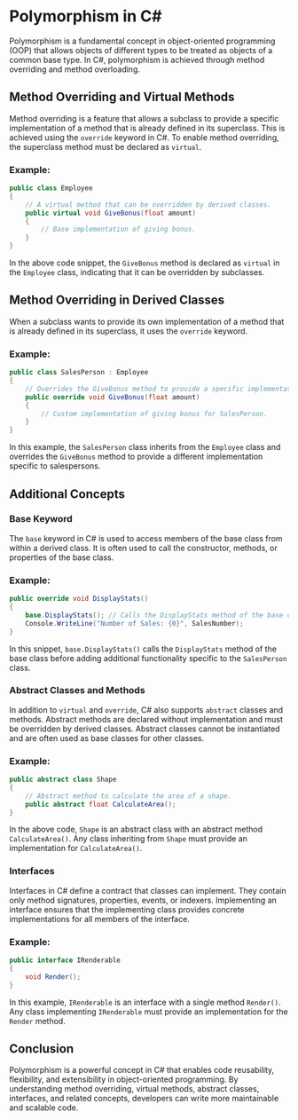 # Polymorphism in C#

Polymorphism is a fundamental concept in object-oriented programming (OOP) that allows objects of different types to be treated as objects of a common base type. In C#, polymorphism is achieved through method overriding and method overloading.

## Method Overriding and Virtual Methods

Method overriding is a feature that allows a subclass to provide a specific implementation of a method that is already defined in its superclass. This is achieved using the `override` keyword in C#. To enable method overriding, the superclass method must be declared as `virtual`.

### Example:

```csharp
public class Employee
{
    // A virtual method that can be overridden by derived classes.
    public virtual void GiveBonus(float amount)
    {
        // Base implementation of giving bonus.
    }
}
```

In the above code snippet, the `GiveBonus` method is declared as `virtual` in the `Employee` class, indicating that it can be overridden by subclasses.

## Method Overriding in Derived Classes

When a subclass wants to provide its own implementation of a method that is already defined in its superclass, it uses the `override` keyword.

### Example:

```csharp
public class SalesPerson : Employee
{
    // Overrides the GiveBonus method to provide a specific implementation for SalesPerson.
    public override void GiveBonus(float amount)
    {
        // Custom implementation of giving bonus for SalesPerson.
    }
}
```

In this example, the `SalesPerson` class inherits from the `Employee` class and overrides the `GiveBonus` method to provide a different implementation specific to salespersons.

## Additional Concepts

### Base Keyword

The `base` keyword in C# is used to access members of the base class from within a derived class. It is often used to call the constructor, methods, or properties of the base class.

### Example:

```csharp
public override void DisplayStats()
{
    base.DisplayStats(); // Calls the DisplayStats method of the base class.
    Console.WriteLine("Number of Sales: {0}", SalesNumber);
}
```

In this snippet, `base.DisplayStats()` calls the `DisplayStats` method of the base class before adding additional functionality specific to the `SalesPerson` class.

### Abstract Classes and Methods

In addition to `virtual` and `override`, C# also supports `abstract` classes and methods. Abstract methods are declared without implementation and must be overridden by derived classes. Abstract classes cannot be instantiated and are often used as base classes for other classes.

### Example:

```csharp
public abstract class Shape
{
    // Abstract method to calculate the area of a shape.
    public abstract float CalculateArea();
}
```

In the above code, `Shape` is an abstract class with an abstract method `CalculateArea()`. Any class inheriting from `Shape` must provide an implementation for `CalculateArea()`.

### Interfaces

Interfaces in C# define a contract that classes can implement. They contain only method signatures, properties, events, or indexers. Implementing an interface ensures that the implementing class provides concrete implementations for all members of the interface.

### Example:

```csharp
public interface IRenderable
{
    void Render();
}
```

In this example, `IRenderable` is an interface with a single method `Render()`. Any class implementing `IRenderable` must provide an implementation for the `Render` method.

## Conclusion

Polymorphism is a powerful concept in C# that enables code reusability, flexibility, and extensibility in object-oriented programming. By understanding method overriding, virtual methods, abstract classes, interfaces, and related concepts, developers can write more maintainable and scalable code.